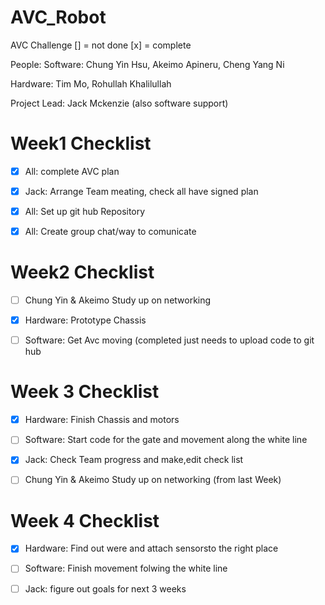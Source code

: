 # AVC_Robot
AVC Challenge
[] = not done [x] = complete

People:
Software: Chung Yin Hsu, Akeimo Apineru, Cheng Yang Ni 

Hardware: Tim Mo, Rohullah Khalilullah

Project Lead: Jack Mckenzie (also software support)

# Week1 Checklist
- [x] All: complete AVC plan

- [x] Jack: Arrange Team meating, check all have signed plan

- [x] All: Set up git hub Repository

- [x] All: Create group chat/way to comunicate 

# Week2 Checklist 

- [ ] Chung Yin & Akeimo Study up on networking

- [x] Hardware: Prototype Chassis

- [ ] Software: Get Avc moving (completed just needs to upload code to git hub

# Week 3 Checklist 
- [x] Hardware: Finish Chassis and motors

- [ ] Software: Start code for the gate and movement along the white line 

- [x] Jack: Check Team progress and make,edit check list

- [ ] Chung Yin & Akeimo Study up on networking (from last Week)

# Week 4 Checklist

- [x] Hardware: Find out were and attach sensorsto the right place 

- [ ] Software: Finish movement folwing the white line 

- [ ] Jack: figure out goals for next 3 weeks
